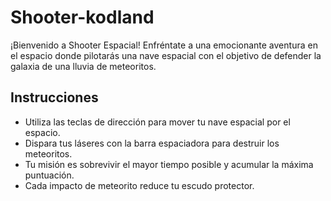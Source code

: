# Shooter-kodland

¡Bienvenido a Shooter Espacial! Enfréntate a una emocionante aventura en el espacio donde pilotarás una nave espacial con el objetivo de defender la galaxia de una lluvia de meteoritos.

## Instrucciones

- Utiliza las teclas de dirección para mover tu nave espacial por el espacio.
- Dispara tus láseres con la barra espaciadora para destruir los meteoritos.
- Tu misión es sobrevivir el mayor tiempo posible y acumular la máxima puntuación.
- Cada impacto de meteorito reduce tu escudo protector. 
